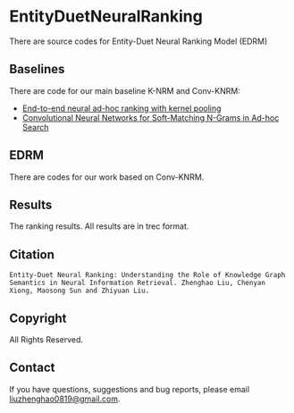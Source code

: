 # EntityDuetNeuralRanking
There are source codes for Entity-Duet Neural Ranking Model (EDRM)

## Baselines

There are code for our main baseline K-NRM and Conv-KNRM:

- [End-to-end neural ad-hoc ranking with kernel pooling](http://www.cs.cmu.edu/afs/cs/user/cx/www/papers/K-NRM.pdf)
- [Convolutional Neural Networks for Soft-Matching N-Grams in Ad-hoc Search](http://www.cs.cmu.edu/~zhuyund/papers/WSDM_2018_Dai.pdf)


## EDRM

There are codes for our work based on Conv-KNRM.


## Results

The ranking results. All results are in trec format.

## Citation
```
Entity-Duet Neural Ranking: Understanding the Role of Knowledge Graph Semantics in Neural Information Retrieval. Zhenghao Liu, Chenyan Xiong, Maosong Sun and Zhiyuan Liu.
```

## Copyright

All Rights Reserved.


## Contact
If you have questions, suggestions and bug reports, please email liuzhenghao0819@gmail.com.
